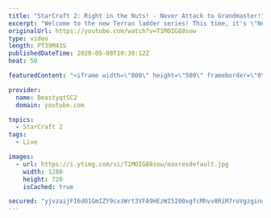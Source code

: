 ```yaml
---
title: "StarCraft 2: Right in the Nuts! - Never Attack to Grandmaster!"
excerpt: "Welcome to the new Terran ladder series! This time, it's \"Never Attack to Grandmaster!\" In this challenge, I play as Terran on the EU ladder, and in every game I'm not allowed to attack with any units except for using Ghosts. I'm allowed to make any army units for defending, as long as I don't attack"
originalUrl: https://youtube.com/watch?v=T1MOIG88sow
type: video
length: PT39M43S
publishedDateTime: 2020-05-08T10:30:12Z
heat: 50

featuredContent: "<iframe width=\"800\" height=\"500\" frameborder=\"0\" src=\"https://www.youtube.com/embed/T1MOIG88sow\" allow=\"accelerometer; autoplay; encrypted-media; gyroscope; picture-in-picture\" allowfullscreen></iframe>"

provider:
  name: BeastyqtSC2
  domain: youtube.com

topics:
  - StarCraft 2
tags:
  - Live

images:
  - url: https://i.ytimg.com/vi/T1MOIG88sow/maxresdefault.jpg
    width: 1280
    height: 720
    isCached: true

secured: "yjvzaijFI6dO1GmIZY9cxzWrt3VFA9HEzWI5I00xgfcMhvv8RiM7roVgzginqiu//Rxr9HWNDXVYe+ikHO6HcAs6+07Wj5Fz9M/J20vjp8fHdWPi2WV4i7ZmnYoO9mWRS5hBbOFpD2aaBKMnCqWamwTtLBQiJ+/l6t1CzzhzcKNIQeLAmoqQChnc0VytLVPjldhZQLw56KS0mUhmKY1/GOfGnzEd7lzOf/YDGLMkVbl5Mh5ti64pAJndXDue5wlR9hdb2Ta8N3Pjd4u9dO2TWbY1jPDFbXfGS8/pekEcDPM8MzS91mFlmx1tWApxooZmobGloLB4S6VkLAOLPIQXsbuJ+akfdRy1eoTB4y+KVO9/Y0aGeiLCsGb7WFGjocYJnmxN1QCsozWDKyDgAwkNg9d1h2UsQZehmhWytJ2YE8g=;tp2SSfQeUePSQJB7M6DWmA=="
---
```


